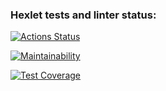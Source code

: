 ### Hexlet tests and linter status:
[![Actions Status](https://github.com/XannyH/frontend-project-46/workflows/hexlet-check/badge.svg)](https://github.com/XannyH/frontend-project-46/actions)

[![Maintainability](https://api.codeclimate.com/v1/badges/368e5c778ca0b8c647a8/maintainability)](https://codeclimate.com/github/XannyH/frontend-project-46/maintainability)

[![Test Coverage](https://api.codeclimate.com/v1/badges/368e5c778ca0b8c647a8/test_coverage)](https://codeclimate.com/github/XannyH/frontend-project-46/test_coverage)
